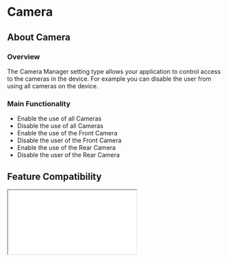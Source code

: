 # Camera

## About Camera

### Overview

The Camera Manager setting type allows your application to control access to the cameras in the device. For example you can disable the user from using all cameras on the device. 

### Main Functionality

* Enable the use of all Cameras
* Disable the use of all Cameras
* Enable the use of the Front Camera
* Disable the user of the Front Camera
* Enable the use of the Rear Camera
* Disable the user of the Rear Camera


## Feature Compatibility
<iframe src="compare.html#mx=4.3&csp=CameraMgr&os=All&embed=true"></iframe> 
